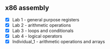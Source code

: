 ## x86 assembly

- [x] Lab 1 - general purpose registers
- [x] Lab 2 - arithmetic operations
- [x] Lab 3 - loops and conditionals
- [x] Lab 4 - logical operators
- [x] Individual_1 - arithmetic operations and arrays
